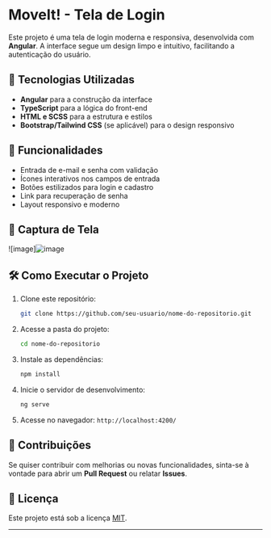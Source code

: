 # MoveIt! - Tela de Login

Este projeto é uma tela de login moderna e responsiva, desenvolvida com **Angular**. A interface segue um design limpo e intuitivo, facilitando a autenticação do usuário.

## 🚀 Tecnologias Utilizadas
- **Angular** para a construção da interface
- **TypeScript** para a lógica do front-end
- **HTML e SCSS** para a estrutura e estilos
- **Bootstrap/Tailwind CSS** (se aplicável) para o design responsivo

## 🎯 Funcionalidades
- Entrada de e-mail e senha com validação
- Ícones interativos nos campos de entrada
- Botões estilizados para login e cadastro
- Link para recuperação de senha
- Layout responsivo e moderno

## 📸 Captura de Tela
![image]![image](https://github.com/user-attachments/assets/dd13302e-f50b-4b14-8442-05aadbe36898)



## 🛠 Como Executar o Projeto
1. Clone este repositório:
   ```sh
   git clone https://github.com/seu-usuario/nome-do-repositorio.git
   ```
2. Acesse a pasta do projeto:
   ```sh
   cd nome-do-repositorio
   ```
3. Instale as dependências:
   ```sh
   npm install
   ```
4. Inicie o servidor de desenvolvimento:
   ```sh
   ng serve
   ```
5. Acesse no navegador: `http://localhost:4200/`

## 🤝 Contribuições
Se quiser contribuir com melhorias ou novas funcionalidades, sinta-se à vontade para abrir um **Pull Request** ou relatar **Issues**.

## 📜 Licença
Este projeto está sob a licença [MIT](LICENSE).

---



